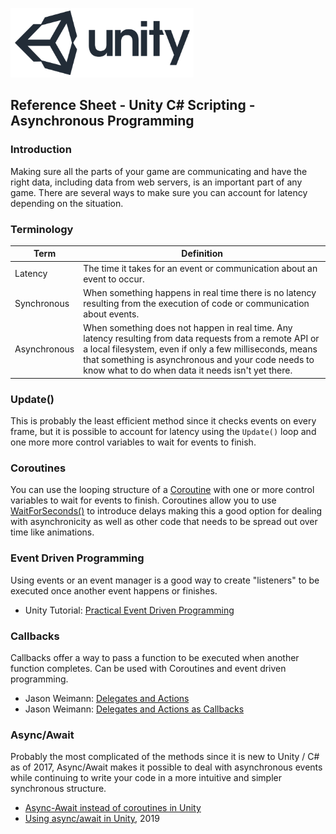 

![unity logo](../assets/img/logos/unity-logo-293w.png)

## Reference Sheet - Unity C# Scripting - Asynchronous Programming


### Introduction

Making sure all the parts of your game are communicating and have the right data, including data from web servers, is an important part of any game. There are several ways to make sure you can account for latency depending on the situation.


### Terminology

Term | Definition
--- | ---
Latency | The time it takes for an event or communication about an event to occur.
Synchronous | When something happens in real time there is no latency resulting from the execution of code or communication about events.
Asynchronous | When something does not happen in real time. Any latency resulting from data requests from a remote API or a local filesystem, even if only a few milliseconds, means that something is asynchronous and your code needs to know what to do when data it needs isn't yet there.



### Update()

This is probably the least efficient method since it checks events on every frame, but it is possible to account for latency using the `Update()` loop and one more more control variables to wait for events to finish.


### Coroutines

You can use the looping structure of a [Coroutine](https://docs.unity3d.com/Manual/Coroutines.html) with one or more control variables to wait for events to finish. Coroutines allow you to use [WaitForSeconds()](https://docs.unity3d.com/ScriptReference/WaitForSeconds.html) to introduce delays making this a good option for dealing with asynchronicity as well as other code that needs to be spread out over time like animations.


### Event Driven Programming

Using events or an event manager is a good way to create "listeners" to be executed once another event happens or finishes.

- Unity Tutorial: [Practical Event Driven Programming](https://learn.unity.com/tutorial/practical-event-driven-programming)


### Callbacks

Callbacks offer a way to pass a function to be executed when another function completes. Can be used with Coroutines and event driven programming.

- Jason Weimann: [Delegates and Actions](https://www.youtube.com/watch?v=klwEhouBKTc)
- Jason Weimann: [Delegates and Actions as Callbacks](https://www.youtube.com/watch?v=cagSt8Acj40)





### Async/Await

Probably the most complicated of the methods since it is new to Unity / C# as of 2017, Async/Await makes it possible to deal with asynchronous events while continuing to write your code in a more intuitive and simpler synchronous structure.

- [Async-Await instead of coroutines in Unity](http://www.stevevermeulen.com/index.php/2017/09/using-async-await-in-unity3d-2017/)
- [Using async/await in Unity](https://randompoison.github.io/posts/unity-async/), 2019
